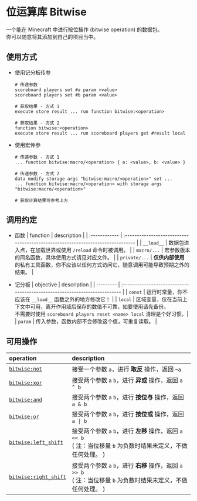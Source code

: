 # 位运算库 Bitwise
一个能在 Minecraft 中进行按位操作 (bitwise operation) 的数据包。<br/>
你可以随意将其添加到自己的项目当中。

## 使用方式
- 使用记分板传参
    ```
    # 传递参数
    scoreboard players set #a param <value>
    scoreboard players set #b param <value>

    # 获取结果 - 方式 1
    execute store result ... run function bitwise:<operation>
    
    # 获取结果 - 方式 2
    function bitwise:<operation>
    execute store result ... run scoreboard players get #result local
    ```

- 使用宏传参
    ```
    # 传递参数 - 方式 1
    ... function bitwise:macro/<operation> { a: <value>, b: <value> }

    # 传递参数 - 方式 2
    data modify storage args "bitwise:macro/<operation>" set ...
    ... function bitwise:macro/<operation> with storage args "bitwise:macro/<operation>"

    # 获取计算结果可参考上方
    ```

## 调用约定
- 函数
    | function      | description                                                                     |
    | :------------ | :------------------------------------------------------------------------------ |
    | `__load__`    | 数据包进入点，在加载世界或使用 `/reload` 命令时被调用。                               |
    | `macro/...`   | 宏参数版本的同名函数，具体使用方式请见对应文件。                                       |
    | `private/...` | **仅供内部使用** 的私有工具函数，你不应该以任何方式访问它，随意调用可能导致预期之外的结果。 |

- 记分板
    | objective | description                                                                |
    | :-------- | :------------------------------------------------------------------------- |
    | `const`   | 运行时常量，你不应该在 `__load__` 函数之外的地方修改它！                         |
    | `local`   | 区域变量，仅在当前上下文中可用，离开作用域后保存的数值不可靠，如要使用请先备份。<br/>不需要时使用 `scoreboard players reset <name> local` 清理是个好习惯。|
    | `param`   | 传入参数，函数内部不会修改这个值，可重复读取。 |

## 可用操作
| operation                                             | description                                          |
| :---------------------------------------------------- | :--------------------------------------------------- |
| [`bitwise:not`](data\bitwise\function\not.mcfunction) | 接受一个参数 `a`，进行 **取反** 操作，返回 `~a`           |
| [`bitwise:xor`](data\bitwise\function\xor.mcfunction) | 接受两个参数 `a` `b`，进行 **异或** 操作，返回 `a ^ b`    |
| [`bitwise:and`](data\bitwise\function\and.mcfunction) | 接受两个参数 `a` `b`，进行 **按位与** 操作，返回 `a & b`  |
| [`bitwise:or`](data\bitwise\function\or.mcfunction)   | 接受两个参数 `a` `b`，进行 **按位或** 操作，返回 `a \| b` |
| [`bitwise:left_shift`](data\bitwise\function\left_shift.mcfunction) | 接受两个参数 `a` `b`，进行 **左移** 操作，返回 `a << b` <br/>( 注：当位移量 `b` 为负数时结果未定义，不做任何处理。 ) |
| [`bitwise:right_shift`](data\bitwise\function\right_shift.mcfunction) | 接受两个参数 `a` `b`，进行 **右移** 操作，返回 `a >> b` <br/>( 注：当位移量 `b` 为负数时结果未定义，不做任何处理。 ) |
